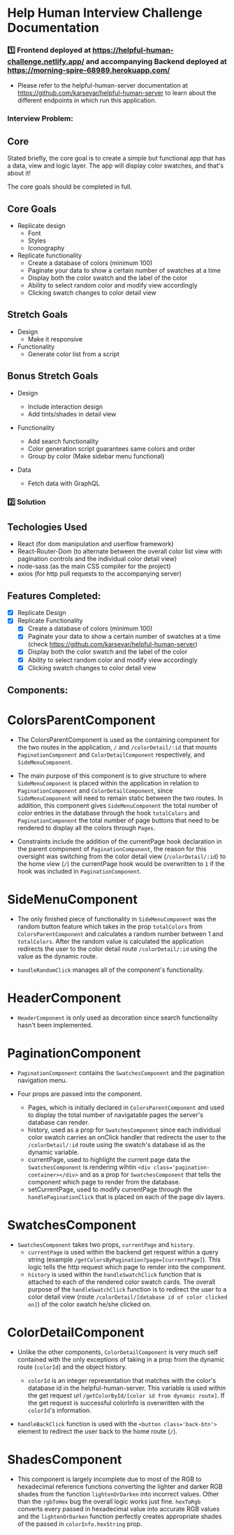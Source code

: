 # Help Human Interview Challenge Documentation

### 1️⃣ Frontend deployed at https://helpful-human-challenge.netlify.app/ and accompanying Backend deployed at https://morning-spire-68989.herokuapp.com/

- Please refer to the helpful-human-server documentation at https://github.com/karsevar/helpful-human-server to learn about the different endpoints in which run this application.

### Interview Problem:

## Core

Stated briefly, the core goal is to create a simple but functional app that has a data, view and logic layer. The app will display color swatches, and that's about it!

The core goals should be completed in full.

## Core Goals

- Replicate design
  - Font
  - Styles
  - Iconography
- Replicate functionality
  - Create a database of colors (minimum 100)
  - Paginate your data to show a certain number of swatches at a time
  - Display both the color swatch and the label of the color
  - Ability to select random color and modify view accordingly
  - Clicking swatch changes to color detail view

## Stretch Goals

- Design
  - Make it responsive
- Functionality
  - Generate color list from a script

## Bonus Stretch Goals

- Design

  - Include interaction design
  - Add tints/shades in detail view

- Functionality

  - Add search functionality
  - Color generation script guarantees same colors and order
  - Group by color (Make sidebar menu functional)

- Data
  - Fetch data with GraphQL

### 2️⃣ Solution

## Techologies Used

- React (for dom manipulation and userflow framework)
- React-Router-Dom (to alternate between the overall color list view with pagination controls and the individual color detail view)
- node-sass (as the main CSS compiler for the project)
- axios (for http pull requests to the accompanying server)

## Features Completed:

- [x] Replicate Design
- [x] Replicate Functionality
  - [x] Create a database of colors (minimum 100)
  - [x] Paginate your data to show a certain number of swatches at a time (check https://github.com/karsevar/helpful-human-server)
  - [x] Display both the color swatch and the label of the color
  - [x] Ability to select random color and modify view accordingly
  - [x] Clicking swatch changes to color detail view

## Components:

# ColorsParentComponent

- The ColorsParentComponent is used as the containing component for the two routes in the application, `/` and `/colorDetail/:id` that mounts `PaginationComponent` and `ColorDetailComponent` respectively, and `SideMenuComponent`.

- The main purpose of this component is to give structure to where `SideMenuComponent` is placed within the application in relation to `PaginationComponent` and `ColorDetailComponent`, since `SideMenuComponent` will need to remain static between the two routes. In addition, this component gives `SideMenuComponent` the total number of color entries in the database through the hook `totalColors` and `PaginationComponent` the total number of page buttons that need to be rendered to display all the colors through `Pages`.

- Constraints include the addition of the currentPage hook declaration in the parent component of `PaginationComponent`, the reason for this oversight was switching from the color detail view (`/colorDetail/:id`) to the home view (`/`) the currentPage hook would be overwritten to `1` if the hook was included in `PaginationComponent`.

# SideMenuComponent

- The only finished piece of functionality in `SideMenuComponent` was the random button feature which takes in the prop `totalColors` from `ColorsParentComponent` and calculates a random number between 1 and `totalColors`. After the random value is calculated the application redirects the user to the color detail route `/colorDetail/:id` using the value as the dynamic route.

- `handleRandomClick` manages all of the component's functionality.

# HeaderComponent

- `HeaderComponent` is only used as decoration since search functionality hasn't been implemented.

# PaginationComponent

- `PaginationComponent` contains the `SwatchesComponent` and the pagination navigation menu.

- Four props are passed into the component.
  - Pages, which is initially declared in `ColorsParentComponent` and used to display the total number of navigatable pages the server's database can render.
  - history, used as a prop for `SwatchesComponent` since each individual color swatch carries an onClick handler that redirects the user to the `/colorDetail/:id` route using the swatch's database id as the dynamic variable.
  - currentPage, used to highlight the current page data the `SwatchesComponent` is rendering wihtin `<div class='pagination-container></div>` and as a prop for `SwatchesComponent` that tells the component which page to render from the database.
  - setCurrentPage, used to modify currentPage through the `handlePaginationClick` that is placed on each of the page div layers.

# SwatchesComponent

- `SwatchesComponent` takes two props, `currentPage` and `history`.
  - `currentPage` is used within the backend get request within a query string (example `/getColorsByPagination?page=[currentPage]`). This logic tells the http request which page to render into the component.
  - `history` is used within the `handleSwatchClick` function that is attached to each of the rendered color swatch cards. The overall purpose of the `handleSwatchClick` function is to redirect the user to a color detail view (route `/colorDetail/[database id of color clicked on]`) of the color swatch he/she clicked on.

# ColorDetailComponent

- Unlike the other components, `ColorDetailComponent` is very much self contained with the only exceptions of taking in a prop from the dynamic route (`colorId`) and the object history.

  - `colorId` is an integer representation that matches with the color's database id in the helpful-human-server. This variable is used within the get request url `/getColorById/[color id from dynamic route]`. If the get request is successful colorInfo is overwritten with the `colorId`'s information.

- `handleBackClick` function is used with the `<button class='back-btn'>` element to redirect the user back to the home route (`/`).

# ShadesComponent

- This component is largely incomplete due to most of the RGB to hexadecimal reference functions converting the lighter and darker RGB shades from the function `lightenOrDarken` into incorrect values. Other than the `rgbToHex` bug the overall logic works just fine. `hexToRgb` converts every passed in hexadecimal value into accurate RGB values and the `lightenOrDarken` function perfectly creates appropriate shades of the passed in `colorInfo.hexString` prop.

